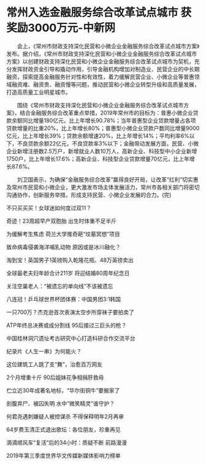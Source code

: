 # 常州入选金融服务综合改革试点城市 获奖励3000万元-中新网

　　会上，《常州市财政支持深化民营和小微企业金融服务综合改革试点城市方案》发布。据介绍，《常州市财政支持深化民营和小微企业金融服务综合改革试点城市方案》以创建财政支持深化民营和小微企业金融服务综合改革试点城市为契机，充分发挥财政资金引导和撬动作用，引导金融机构增加对制造业、民营企业的中长期融资，探索提高金融服务针对性和有效性，着力缓解民营企业、小微企业等普惠领域融资难、融资贵、融资慢等问题，推动民营和小微企业转型升级和高质量发展，打造高质量工业明星城市。

　　围绕《常州市财政支持深化民营和小微企业金融服务综合改革试点城市方案》，结合金融服务综合改革重点举措，2019年常州市的目标为：普惠小微企业贷款余额同比增量180亿元，比上年增长90.78%；当年普惠型企业贷款增量占各项贷款增量的比重20%，比上年增长80%；普惠型小微企业贷款户数同比增量9000亿元，比上年增长39%；贷款余额增速20%，比上年增长14%；平均利率6%以下，不良贷款余额22亿元，不良贷款率3%以下；金融带动发展方面，民营、小微企业新增注册数2.5万户，新增就业人数10万人，高新企业、科技型中小企业新增1750户，比上年增长17.6%；高新企业、科技型企业贷款增量70亿元，比上年增长87.6%。

　　刘卫国表示，为确保“金融服务综合改革”赢得良好开局，让改革“红利”切实惠及常州市民营和小微企业，更大激发市场主体发展活力，常州市各相关部门将密切沟通协作，创新服务举措，形成支持民营、小微企业发展的合力。(完)

不只买买买！女球迷如何度过双11？

奇迹！23周超早产双胞胎 出生时体重不足半斤

为缓解考生焦虑 荷兰大学推奇葩“坟墓冥想”项目

致命病毒侵袭海洋哺乳动物 原因或是冰川融化？

淘到宝！英国男子1英镑购入乾隆花瓶、48万英镑卖出

全球最老夫妇年龄合计211岁 将迎结婚80周年纪念日

关注空巢老人：“被遗忘的单向线”不该被遗忘

八连冠！乒乓球世界杯团体赛：中国男团3:1韩国

一只700万？杰克逊首次表演太空步所穿袜子要拍卖了

ATP年终总决赛或成分割线 95后接过三巨头的枪？

中国桂林洞穴遗址考古研究中心打造科研合作交流平台

纪录片《人生一串》为何能火？ 

这位建筑工人跳了支“舞”，治愈百万网友

2个月增重十斤 90后姐妹花争相捐肝救母

伫立近30年成著名地标，“华尔街铜牛”要搬家了

剖腹弃尸、被囚失明 水中“微笑精灵”谁守护？

何君尧遇刺嫌疑人被控谋杀 不得保释明年2月再审

64岁费玉清正式退出歌坛：各位朋友，珍重再见

滴滴顺风车“复活”后的34小时：质疑不断 前路漫漫

2019年第三季度世界华文传媒新媒体影响力榜单
